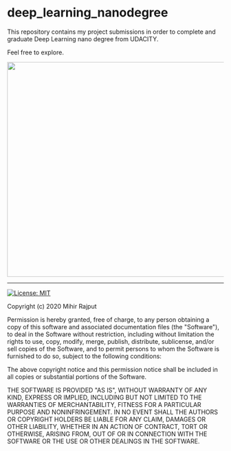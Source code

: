 # deep_learning_nanodegree
This repository contains my project submissions in order to complete and graduate Deep Learning nano degree from UDACITY.

Feel free to explore.

<p align="center">
  <img width="700" height="500" src="https://github.com/mihir135/deep_learning_nanodegree/blob/master/images/CVND.PNG">
</p>

<hr>

[![License: MIT](https://img.shields.io/badge/License-MIT-yellow.svg)](https://opensource.org/licenses/MIT)

Copyright (c) 2020 Mihir Rajput

Permission is hereby granted, free of charge, to any person obtaining a copy
of this software and associated documentation files (the "Software"), to deal
in the Software without restriction, including without limitation the rights
to use, copy, modify, merge, publish, distribute, sublicense, and/or sell
copies of the Software, and to permit persons to whom the Software is
furnished to do so, subject to the following conditions:

The above copyright notice and this permission notice shall be included in all
copies or substantial portions of the Software.

THE SOFTWARE IS PROVIDED "AS IS", WITHOUT WARRANTY OF ANY KIND,
EXPRESS OR IMPLIED, INCLUDING BUT NOT LIMITED TO THE WARRANTIES OF
MERCHANTABILITY, FITNESS FOR A PARTICULAR PURPOSE AND NONINFRINGEMENT.
IN NO EVENT SHALL THE AUTHORS OR COPYRIGHT HOLDERS BE LIABLE FOR ANY CLAIM,
DAMAGES OR OTHER LIABILITY, WHETHER IN AN ACTION OF CONTRACT, TORT OR
OTHERWISE, ARISING FROM, OUT OF OR IN CONNECTION WITH THE SOFTWARE OR THE USE
OR OTHER DEALINGS IN THE SOFTWARE.
